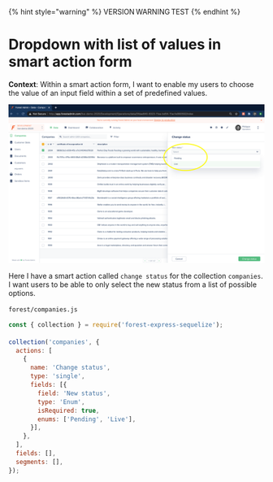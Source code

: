 {% hint style="warning" %}
VERSION WARNING TEST
{% endhint %}
# Dropdown with list of values in smart action form

**Context**: Within a smart action form, I want to enable my users to choose the value of an input field within a set of predefined values.

![](<../../../.gitbook/assets/image (522).png>)

Here I have a smart action called `change status` for the collection `companies`. I want users to be able to only select the new status from a list of possible options.

`forest/companies.js`

```javascript
const { collection } = require('forest-express-sequelize');

collection('companies', {
  actions: [
    {
      name: 'Change status',
      type: 'single',
      fields: [{
        field: 'New status',
        type: 'Enum',
        isRequired: true,
        enums: ['Pending', 'Live'],
      }],
    },
  ],
  fields: [],
  segments: [],
});
```
